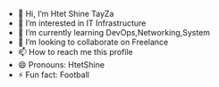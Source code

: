 - 👋 Hi, I’m Htet Shine TayZa
- 👀 I’m interested in IT Infrastructure
- 🌱 I’m currently learning DevOps,Networking,System
- 💞️ I’m looking to collaborate on Freelance
- 📫 How to reach me this profile
- 😄 Pronouns: HtetShine
- ⚡ Fun fact: Football

<!---
hstz-cu/hstz-cu is a ✨ special ✨ repository because its `README.md` (this file) appears on your GitHub profile.
You can click the Preview link to take a look at your changes.
--->
